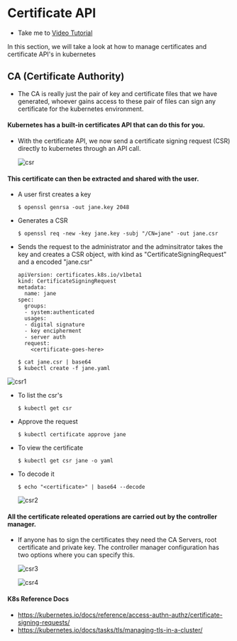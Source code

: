 # Certificate API
  - Take me to [Video Tutorial](https://kodekloud.com/topic/certificates-api/)
  
In this section, we will take a look at how to manage certificates and certificate API's in kubernetes

## CA (Certificate Authority)
- The CA is really just the pair of key and certificate files that we have generated, whoever gains access to these pair of files can sign any certificate for the kubernetes environment.

#### Kubernetes has a built-in certificates API that can do this for you. 
- With the certificate API, we now send a certificate signing request (CSR) directly to kubernetes through an API call.
   
  ![csr](../../images/csr.PNG)
   
#### This certificate can then be extracted and shared with the user.
- A user first creates a key
  ```
  $ openssl genrsa -out jane.key 2048
  ```
- Generates a CSR
  ```
  $ openssl req -new -key jane.key -subj "/CN=jane" -out jane.csr 
  ```
- Sends the request to the administrator and the adminsitrator takes the key and creates a CSR object, with kind as "CertificateSigningRequest" and a encoded "jane.csr"
  ```
  apiVersion: certificates.k8s.io/v1beta1
  kind: CertificateSigningRequest
  metadata:
    name: jane
  spec:
    groups:
    - system:authenticated
    usages:
    - digital signature
    - key encipherment
    - server auth
    request:
      <certificate-goes-here>
  ```

  ```
  $ cat jane.csr | base64 
  $ kubectl create -f jane.yaml
  ```
 ![csr1](../../images/csr1.PNG)
  
- To list the csr's
  ```
  $ kubectl get csr
  ```
- Approve the request
  ```
  $ kubectl certificate approve jane
  ```
- To view the certificate
  ```
  $ kubectl get csr jane -o yaml
  ```
- To decode it
  ```
  $ echo "<certificate>" | base64 --decode
  ```
  
  ![csr2](../../images/csr2.PNG)
  
#### All the certificate releated operations are carried out by the controller manager. 
- If anyone has to sign the certificates they need the CA Servers, root certificate and private key. The controller manager configuration has two options where you can specify this.

  ![csr3](../../images/csr3.PNG)
  
  ![csr4](../../images/csr4.PNG)
  
  
#### K8s Reference Docs
- https://kubernetes.io/docs/reference/access-authn-authz/certificate-signing-requests/
- https://kubernetes.io/docs/tasks/tls/managing-tls-in-a-cluster/
 
  



